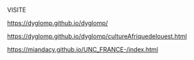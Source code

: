 VISITE

https://dyglomp.github.io/dyglomp/

https://dyglomp.github.io/dyglomp/cultureAfriquedelouest.html

https://miandacy.github.io/UNC_FRANCE-/index.html

